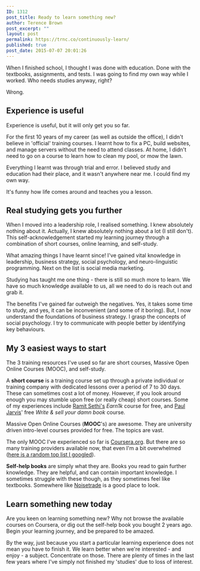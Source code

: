 ```yaml
---
ID: 1312
post_title: Ready to learn something new?
author: Terence Brown
post_excerpt: ""
layout: post
permalink: https://trnc.co/continuously-learn/
published: true
post_date: 2015-07-07 20:01:26
---
```

When I finished school, I thought I was done with education. Done with the textbooks, assignments, and tests. I was going to find my own way while I worked. Who needs studies anyway, right?

Wrong.

<h2>Experience is useful</h2>

Experience is useful, but it will only get you so far.

For the first 10 years of my career (as well as outside the office), I didn't believe in 'official' training courses. I learnt how to fix a PC, build websites, and manage servers without the need to attend classes. At home, I didn't need to go on a course to learn how to clean my pool, or mow the lawn.

Everything I learnt was through trial and error. I believed study and education had their place, and it wasn't anywhere near me. I could find my own way.

It's funny how life comes around and teaches you a lesson.

<h2>Real studying gets you further</h2>

When I moved into a leadership role, I realised something. I knew absolutely nothing about it. Actually, I knew absolutely nothing about a lot (I still don't). This self-acknowledgement started my learning journey through a combination of short courses, online learning, and self-study.

What amazing things I have learnt since! I've gained vital knowledge in leadership, business strategy, social psychology, and neuro-linguistic programming. Next on the list is social media marketing.

Studying has taught me one thing - there is still so much more to learn. We have so much knowledge available to us, all we need to do is reach out and grab it.

The benefits I've gained far outweigh the negatives. Yes, it takes some time to study, and yes, it can be inconvenient (and some of it boring). But, I now understand the foundations of business strategy. I grasp the concepts of social psychology. I try to communicate with people better by identifying key behaviours.

<h2>My 3 easiest ways to start</h2>

The 3 training resources I've used so far are short courses, Massive Open Online Courses (MOOC), and self-study.

A <strong>short course</strong> is a training course set up through a private individual or training company with dedicated lessons over a period of 7 to 30 days. These can sometimes cost a lot of money. However, if you look around enough you may stumble upon free (or really cheap) short courses. Some of my experiences include <a href="http://www.iwillteachyoutoberich.com/">Ramit Sethi's</a> <em>Earn1k</em> course for free, and <a href="http://pjrvs.com">Paul Jarvis</a>' free <em>Write &amp; sell your damn book</em> course.

Massive Open Online Courses (<strong>MOOC</strong>'s) are awesome. They are university driven intro-level courses provided for free. The topics are vast.

The only MOOC I've experienced so far is <a href="http://coursera.org">Coursera.org</a>. But there are so many training providers available now, that even I'm a bit overwhelmed (<a href="https://www.mooc-list.com/">here is a random top list I googled</a>).

<strong>Self-help books</strong> are simply what they are. Books you read to gain further knowledge. They are helpful, and can contain important knowledge. I sometimes struggle with these though, as they sometimes feel like textbooks. Somewhere like <a href="http://books.noisetrade.com/">Noisetrade</a> is a good place to look.

<h2>Learn something new today</h2>

Are you keen on learning something new? Why not browse the available courses on Coursera, or dig out the self-help book you bought 2 years ago. Begin your learning journey, and be prepared to be amazed.

By the way, just because you start a particular learning experience does not mean you have to finish it. We learn better when we're interested - and enjoy - a subject. Concentrate on those. There are plenty of times in the last few years where I've simply not finished my 'studies' due to loss of interest.